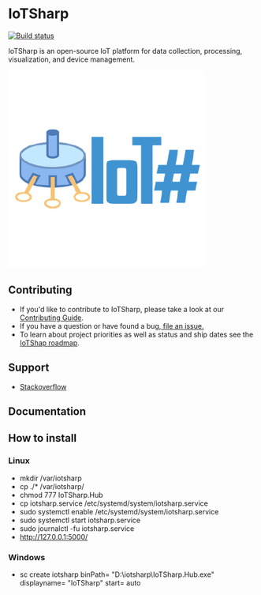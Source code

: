 # IoTSharp 

[![Build status](https://ci.appveyor.com/api/projects/status/lfqpc9lrt99ar74h?svg=true)](https://ci.appveyor.com/project/MaiKeBing/iotsharp)

IoTSharp is an open-source IoT platform for data collection, processing, visualization, and device management.

![IotSharp Logo](doc/img/logo.png)

## Contributing
 - If you'd like to contribute to IoTSharp, please take a look at our [Contributing Guide](contributing.md).
 - If you have a question or have found a bug,[ file an issue.](https://github.com/IoTSharp/IoTSharp/issues)
 - To learn about project priorities as well as status and ship dates see the [IoTShap roadmap](roadmap.md).

## Support

 - [Stackoverflow](http://stackoverflow.com/questions/tagged/iotsharp)

## Documentation

## How to install

### Linux  
 -  mkdir  /var/iotsharp 
 -	cp ./*  /var/iotsharp/
 -	chmod 777 IoTSharp.Hub
 -	cp  iotsharp.service   /etc/systemd/system/iotsharp.service
 -	sudo systemctl enable  /etc/systemd/system/iotsharp.service 
 -	sudo systemctl start  iotsharp.service 
 -	sudo journalctl -fu  iotsharp.service 
 -	http://127.0.0.1:5000/ 

### Windows  
 - sc create iotsharp binPath= "D:\iotsharp\IoTSharp.Hub.exe" displayname= "IoTSharp"  start= auto
